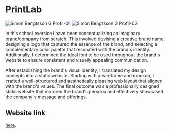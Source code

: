# PrintLab 
![Simon Bengtsson G Profil-01](https://github.com/Sillen00/printlab-webshop-react-design/assets/114336470/46437d69-c88a-40aa-b65d-5c89d742a3dc)
![Simon Bengtsson G Profil-02](https://github.com/Sillen00/printlab-webshop-react-design/assets/114336470/5d0c9025-742a-46f5-a053-a08449b20862)



In this school exersice i have been conceptualizing an imaginary brand/company from scratch. This involved devising a creative brand name, designing a logo that captured the essence of the brand, and selecting a complementary color palette that resonated with the brand's identity. Additionally, I determined the ideal font to be used throughout the brand's website to ensure consistent and visually appealing communication.

After establishing the brand's visual identity, I translated my design concepts into a static website. Starting with a wireframe and mockup, I crafted a well-structured and aesthetically pleasing web layout that aligned with the brand's values. The final outcome was a professionally designed static website that mirrored the brand's persona and effectively showcased the company's message and offerings.


## Website link
 [here](https://printlab.netlify.app/).

